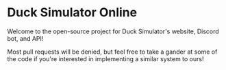 # Duck Simulator Online
Welcome to the open-source project for Duck Simulator's website, Discord bot, and API!

Most pull requests will be denied, but feel free to take a gander at some of the code if you're interested in implementing a similar system to ours!
